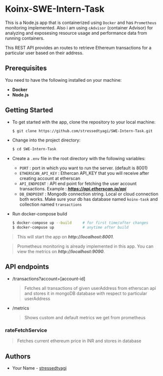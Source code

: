 # Koinx-SWE-Intern-Task

This is a Node.js app that is containerized using `Docker` and has `Prometheus` monitoring implemented. Also i am using `cAdvisor` (container Advisor) for analyzing and exposesing resource usage and performance data from running containers.

This REST API provides an routes to retrieve Ethereum transactions for a particular user based on their address.

## **Prerequisites**

You need to have the following installed on your machine:

-   **Docker**
-   **Node.js**

## **Getting Started**

-   To get started with the app, clone the repository to your local machine:

    ```bash
    $ git clone https://github.com/stressedtyagi/SWE-Intern-Task.git
    ```

-   Change into the project directory:

    ```bash
    $ cd SWE-Intern-Task
    ```

-   Create a `.env` file in the root directory with the following variables:

    -   `PORT` : port in which you want to run the server. (default is 8001)
    -   `ETHERSCAN_API_KEY` : Ethercan API_KEY that you will receive after creating account at etherscan
    -   `API_ENDPOINT` : API end point for fetching the user account transactions. Example : ***https://api.etherscan.io/api***
    -   `DB_ENDPOINT` : Mongodb connection string. Local or cloud connection both works. Make sure your db has database named `koinx-task` and collection named `transactions`

-   Run docker-compose build

    ```bash
    $ docker-compose up --build     # for first time/after changes
    $ docker-compuse up             # anytime after build
    ```

> This will start the app on **_http://localhost:8001_**.

> Prometheus monitoring is already implemented in this app. You can view the metrics on **_http://localhost:9090_**.

## **API endpoints**

-   /transactions?account=[account-id]

    > Fetches all transactions of given userAddress from etherscan api and stores it in mongoDB database with respect to particular userAddress

-   /metrics
    > Shows custom and default metrics we get from prometheus

### rateFetchService

> Fetches current ethereum price in INR and stores in database

## **Authors**

-   Your Name - [stressedtyagi](https://github.com/stressedtyagi)
